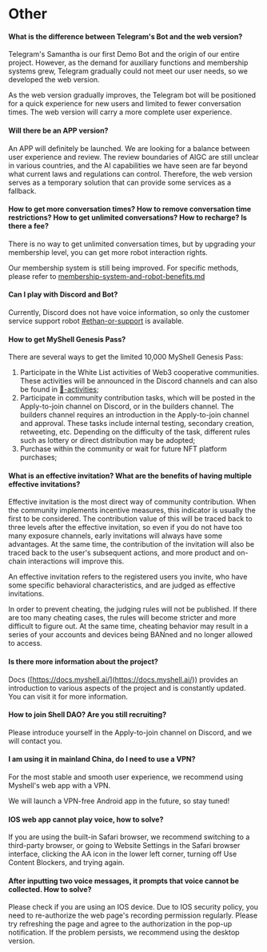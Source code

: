 # Other

#### What is the difference between Telegram's Bot and the web version?

Telegram's Samantha is our first Demo Bot and the origin of our entire project. However, as the demand for auxiliary functions and membership systems grew, Telegram gradually could not meet our user needs, so we developed the web version.

As the web version gradually improves, the Telegram bot will be positioned for a quick experience for new users and limited to fewer conversation times. The web version will carry a more complete user experience.

#### Will there be an APP version?

An APP will definitely be launched. We are looking for a balance between user experience and review. The review boundaries of AIGC are still unclear in various countries, and the AI capabilities we have seen are far beyond what current laws and regulations can control. Therefore, the web version serves as a temporary solution that can provide some services as a fallback.

#### How to get more conversation times? How to remove conversation time restrictions? How to get unlimited conversations? How to recharge? Is there a fee?

There is no way to get unlimited conversation times, but by upgrading your membership level, you can get more robot interaction rights.

Our membership system is still being improved. For specific methods, please refer to [membership-system-and-robot-benefits.md](../product-manual/membership-system-and-robot-benefits.md "mention")

#### Can I play with Discord and Bot?

Currently, Discord does not have voice information, so only the customer service support robot [#ethan-or-support](../product-manual/robot-introduction.md#ethan-or-support "mention") is available.

#### How to get MyShell Genesis Pass?

There are several ways to get the limited 10,000 MyShell Genesis Pass:

1. Participate in the White List activities of Web3 cooperative communities. These activities will be announced in the Discord channels and can also be found in [🎉-activities](../🎉-activities/ "mention");
2. Participate in community contribution tasks, which will be posted in the Apply-to-join channel on Discord, or in the builders channel. The builders channel requires an introduction in the Apply-to-join channel and approval. These tasks include internal testing, secondary creation, retweeting, etc. Depending on the difficulty of the task, different rules such as lottery or direct distribution may be adopted;
3. Purchase within the community or wait for future NFT platform purchases;

#### What is an effective invitation? What are the benefits of having multiple effective invitations?

Effective invitation is the most direct way of community contribution. When the community implements incentive measures, this indicator is usually the first to be considered. The contribution value of this will be traced back to three levels after the effective invitation, so even if you do not have too many exposure channels, early invitations will always have some advantages. At the same time, the contribution of the invitation will also be traced back to the user's subsequent actions, and more product and on-chain interactions will improve this.

An effective invitation refers to the registered users you invite, who have some specific behavioral characteristics, and are judged as effective invitations.

In order to prevent cheating, the judging rules will not be published. If there are too many cheating cases, the rules will become stricter and more difficult to figure out. At the same time, cheating behavior may result in a series of your accounts and devices being BANned and no longer allowed to access.

#### Is there more information about the project?

Docs ([https://docs.myshell.ai/](https://docs.myshell.ai/)) provides an introduction to various aspects of the project and is constantly updated. You can visit it for more information.

#### How to join Shell DAO? Are you still recruiting?

Please introduce yourself in the Apply-to-join channel on Discord, and we will contact you.

#### I am using it in mainland China, do I need to use a VPN?

For the most stable and smooth user experience, we recommend using Myshell's web app with a VPN.

We will launch a VPN-free Android app in the future, so stay tuned!

#### IOS web app cannot play voice, how to solve?

If you are using the built-in Safari browser, we recommend switching to a third-party browser, or going to Website Settings in the Safari browser interface, clicking the AA icon in the lower left corner, turning off Use Content Blockers, and trying again.

#### After inputting two voice messages, it prompts that voice cannot be collected. How to solve?

Please check if you are using an IOS device. Due to IOS security policy, you need to re-authorize the web page's recording permission regularly. Please try refreshing the page and agree to the authorization in the pop-up notification. If the problem persists, we recommend using the desktop version.